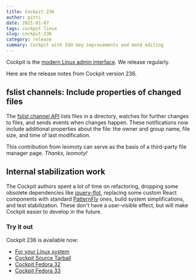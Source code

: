```yaml
---
title: Cockpit 236
author: pitti
date: 2021-01-07
tags: cockpit linux
slug: cockpit-236
category: release
summary: Cockpit with SSH key improvements and motd editing
---
```


Cockpit is the [modern Linux admin interface](https://cockpit-project.org/).  We release regularly.

Here are the release notes from Cockpit version 236.

## fslist channels: Include properties of changed files

The [fslist channel API](https://github.com/cockpit-project/cockpit/blob/master/doc/protocol.md#payload-fslist1) lists files in a directory, watches for further changes to files, and sends events when changes happen. These notifications now include additional properties about the file: the owner and group name, file size, and time of last modification.

This contribution from leomoty can serve as the basis of a third-party file manager page. _Thanks, leomoty!_

## Internal stabilization work

The Cockpit authors spent a lot of time on refactoring, dropping some obsolete dependencies like [jquery-flot](https://www.npmjs.com/package/jquery-flot), replacing some custom React components with standard [PatternFly](https://www.patternfly.org/v4/) ones, build system simplifications, and test stabilization. These don't have a user-visible effect, but will make Cockpit easier to develop in the future.

### Try it out

Cockpit 236 is available now:

 * [For your Linux system](https://cockpit-project.org/running.html)
 * [Cockpit Source Tarball](https://github.com/cockpit-project/cockpit/releases/tag/236)
 * [Cockpit Fedora 32](https://bodhi.fedoraproject.org/updates/FEDORA-2021-fe1bd864ea)
 * [Cockpit Fedora 33](https://bodhi.fedoraproject.org/updates/FEDORA-2021-3408685d15)
